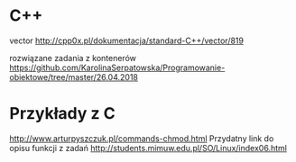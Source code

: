# C++
vector http://cpp0x.pl/dokumentacja/standard-C++/vector/819

rozwiązane zadania z kontenerów https://github.com/KarolinaSerpatowska/Programowanie-obiektowe/tree/master/26.04.2018



# Przykłady z C
http://www.arturpyszczuk.pl/commands-chmod.html
Przydatny link do opisu funkcji z zadań
http://students.mimuw.edu.pl/SO/Linux/index06.html
